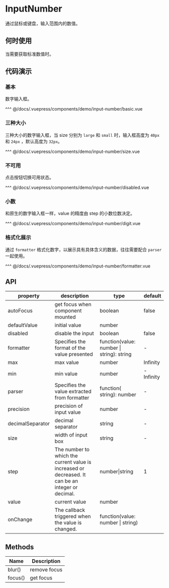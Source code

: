 # InputNumber

通过鼠标或键盘，输入范围内的数值。

## 何时使用

当需要获取标准数值时。

## 代码演示

### 基本

数字输入框。

<demo-input-number-basic/>

<demo-code-box>
^^^ @/docs/.vuepress/components/demo/input-number/basic.vue
</demo-code-box>

### 三种大小

三种大小的数字输入框，当 size 分别为 `large` 和 `small` 时，输入框高度为 `40px` 和 `24px` ，默认高度为 `32px`。

<demo-input-number-size/>

<demo-code-box>
^^^ @/docs/.vuepress/components/demo/input-number/size.vue
</demo-code-box>

### 不可用

点击按钮切换可用状态。

<demo-input-number-disabled/>

<demo-code-box>
^^^ @/docs/.vuepress/components/demo/input-number/disabled.vue
</demo-code-box>

### 小数

和原生的数字输入框一样，value 的精度由 step 的小数位数决定。

<demo-input-number-digit/>

<demo-code-box>
^^^ @/docs/.vuepress/components/demo/input-number/digit.vue
</demo-code-box>

### 格式化展示

通过 `formatter` 格式化数字，以展示具有具体含义的数据，往往需要配合 `parser` 一起使用。

<demo-input-number-formatter/>

<demo-code-box>
^^^ @/docs/.vuepress/components/demo/input-number/formatter.vue
</demo-code-box>

## API

| property         | description                                                                                       | type                                      | default   |
| ---------------- | ------------------------------------------------------------------------------------------------- | ----------------------------------------- | --------- |
| autoFocus        | get focus when component mounted                                                                  | boolean                                   | false     |
| defaultValue     | initial value                                                                                     | number                                    |           |
| disabled         | disable the input                                                                                 | boolean                                   | false     |
| formatter        | Specifies the format of the value presented                                                       | function(value: number \| string): string | -         |
| max              | max value                                                                                         | number                                    | Infinity  |
| min              | min value                                                                                         | number                                    | -Infinity |
| parser           | Specifies the value extracted from formatter                                                      | function( string): number                 | -         |
| precision        | precision of input value                                                                          | number                                    | -         |
| decimalSeparator | decimal separator                                                                                 | string                                    | -         |
| size             | width of input box                                                                                | string                                    | -         |
| step             | The number to which the current value is increased or decreased. It can be an integer or decimal. | number\|string                            | 1         |
| value            | current value                                                                                     | number                                    |           |
| onChange         | The callback triggered when the value is changed.                                                 | function(value: number \| string)         |           |

## Methods

| Name    | Description  |
| ------- | ------------ |
| blur()  | remove focus |
| focus() | get focus    |
